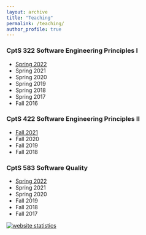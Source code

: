 ```yaml
---
layout: archive
title: "Teaching"
permalink: /teaching/
author_profile: true
---
```


### CptS 322 Software Engineering Principles I
* [Spring 2022](http://eecs.wsu.edu/~hcai/cpts322/)
* Spring 2021
* Spring 2020
* Spring 2019
* Spring 2018
* Spring 2017 
* Fall 2016

### CptS 422 Software Engineering Principles II
* [Fall 2021](http://eecs.wsu.edu/~hcai/cpts422/)
* Fall 2020 
* Fall 2019 
* Fall 2018 

### CptS 583 Software Quality
* [Spring 2022](http://eecs.wsu.edu/~hcai/cpts583/)
* Spring 2021
* Spring 2020
* Fall 2019
* Fall 2018
* Fall 2017

<script type="text/javascript">
var sc_project=10604826; 
var sc_invisible=1; 
var sc_security="10996eea"; 
var scJsHost = (("https:" == document.location.protocol) ?
"https://secure." : "http://www.");
document.write("<sc"+"ript type='text/javascript' src='" +
scJsHost+
"statcounter.com/counter/counter.js'></"+"script>");
</script>
<noscript><div class="statcounter"><a title="website
statistics" href="http://statcounter.com/free-web-stats/"
target="_blank"><img class="statcounter"
src="http://c.statcounter.com/10604826/0/10996eea/1/"
alt="website statistics"></a></div></noscript>
